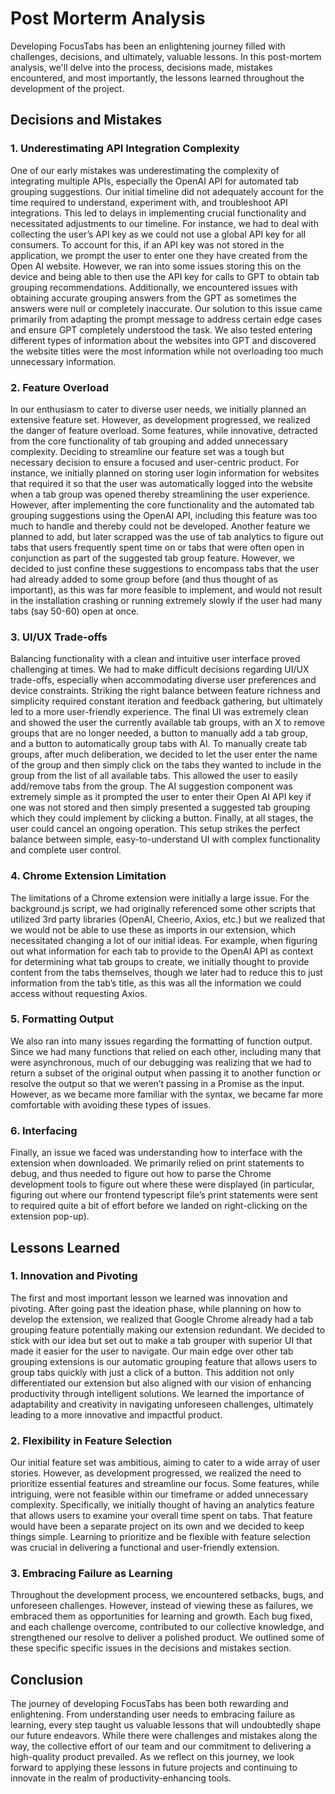 # Post Morterm Analysis

Developing FocusTabs has been an enlightening journey filled with challenges, decisions, and ultimately, valuable lessons. In this post-mortem analysis, we'll delve into the process, decisions made, mistakes encountered, and most importantly, the lessons learned throughout the development of the project.

## Decisions and Mistakes

### 1. Underestimating API Integration Complexity

One of our early mistakes was underestimating the complexity of integrating multiple APIs, especially the OpenAI API for automated tab grouping suggestions. Our initial timeline did not adequately account for the time required to understand, experiment with, and troubleshoot API integrations. This led to delays in implementing crucial functionality and necessitated adjustments to our timeline. For instance, we had to deal with collecting the user’s API key as we could not use a global API key for all consumers. To account for this, if an API key was not stored in the application, we prompt the user to enter one they have created from the Open AI website. However, we ran into some issues storing this on the device and being able to then use the API key for calls to GPT to obtain tab grouping recommendations. Additionally, we encountered issues with obtaining accurate grouping answers from the GPT as sometimes the answers were null or completely inaccurate. Our solution to this issue came primarily from adapting the prompt message to address certain edge cases and ensure GPT completely understood the task. We also tested entering different types of information about the websites into GPT and discovered the website titles were the most information while not overloading too much unnecessary information.

### 2. Feature Overload

In our enthusiasm to cater to diverse user needs, we initially planned an extensive feature set. However, as development progressed, we realized the danger of feature overload. Some features, while innovative, detracted from the core functionality of tab grouping and added unnecessary complexity. Deciding to streamline our feature set was a tough but necessary decision to ensure a focused and user-centric product. For instance, we initially planned on storing user login information for websites that required it so that the user was automatically logged into the website when a tab group was opened thereby streamlining the user experience. However, after implementing the core functionality and the automated tab grouping suggestions using the OpenAI API, including this feature was too much to handle and thereby could not be developed. Another feature we planned to add, but later scrapped was the use of tab analytics to figure out tabs that users frequently spent time on or tabs that were often open in conjunction as part of the suggested tab group feature. However, we decided to just confine these suggestions to encompass tabs that the user had already added to some group before (and thus thought of as important), as this was far more feasible to implement, and would not result in the installation crashing or running extremely slowly if the user had many tabs (say 50-60) open at once. 

### 3. UI/UX Trade-offs

Balancing functionality with a clean and intuitive user interface proved challenging at times. We had to make difficult decisions regarding UI/UX trade-offs, especially when accommodating diverse user preferences and device constraints. Striking the right balance between feature richness and simplicity required constant iteration and feedback gathering, but ultimately led to a more user-friendly experience. The final UI was extremely clean and showed the user the currently available tab groups, with an X to remove groups that are no longer needed, a button to manually add a tab group, and a button to automatically group tabs with AI. To manually create tab groups, after much deliberation, we decided to let the user enter the name of the group and then simply click on the tabs they wanted to include in the group from the list of all available tabs. This allowed the user to easily add/remove tabs from the group. The AI suggestion component was extremely simple as it prompted the user to enter their Open AI API key if one was not stored and then simply presented a suggested tab grouping which they could implement by clicking a button. Finally, at all stages, the user could cancel an ongoing operation. This setup strikes the perfect balance between simple, easy-to-understand UI with complex functionality and complete user control.

### 4. Chrome Extension Limitation

The limitations of a Chrome extension were initially a large issue. For the background.js script, we had originally referenced some other scripts that utilized 3rd party libraries (OpenAI, Cheerio, Axios, etc.) but we realized that we would not be able to use these as imports in our extension, which necessitated changing a lot of our initial ideas. For example, when figuring out what information for each tab to provide to the OpenAI API as context for determining what tab groups to create, we initially thought to provide content from the tabs themselves, though we later had to reduce this to just information from the tab’s title, as this was all the information we could access without requesting Axios. 

### 5. Formatting Output

We also ran into many issues regarding the formatting of function output. Since we had many functions that relied on each other, including many that were asynchronous, much of our debugging was realizing that we had to return a subset of the original output when passing it to another function or resolve the output so that we weren’t passing in a Promise as the input. However, as we became more familiar with the syntax, we became far more comfortable with avoiding these types of issues. 

### 6. Interfacing

Finally, an issue we faced was understanding how to interface with the extension when downloaded. We primarily relied on print statements to debug, and thus needed to figure out how to parse the Chrome development tools to figure out where these were displayed (in particular, figuring out where our frontend typescript file’s print statements were sent to required quite a bit of effort before we landed on right-clicking on the extension pop-up).


## Lessons Learned

### 1. Innovation and Pivoting

The first and most important lesson we learned was innovation and pivoting. After going past the ideation phase, while planning on how to develop the extension, we realized that Google Chrome already had a tab grouping feature potentially making our extension redundant. We decided to stick with our idea but set out to make a tab grouper with superior UI that made it easier for the user to navigate. Our main edge over other tab grouping extensions is our automatic grouping feature that allows users to group tabs quickly with just a click of a button. This addition not only differentiated our extension but also aligned with our vision of enhancing productivity through intelligent solutions. We learned the importance of adaptability and creativity in navigating unforeseen challenges, ultimately leading to a more innovative and impactful product.

### 2. Flexibility in Feature Selection

Our initial feature set was ambitious, aiming to cater to a wide array of user stories. However, as development progressed, we realized the need to prioritize essential features and streamline our focus. Some features, while intriguing, were not feasible within our timeframe or added unnecessary complexity. Specifically, we initially thought of having an analytics feature that allows users to examine your overall time spent on tabs. That feature would have been a separate project on its own and we decided to keep things simple. Learning to prioritize and be flexible with feature selection was crucial in delivering a functional and user-friendly extension.

### 3. Embracing Failure as Learning

Throughout the development process, we encountered setbacks, bugs, and unforeseen challenges. However, instead of viewing these as failures, we embraced them as opportunities for learning and growth. Each bug fixed, and each challenge overcome, contributed to our collective knowledge, and strengthened our resolve to deliver a polished product. We outlined some of these specific specific issues in the decisions and mistakes section.


## Conclusion

The journey of developing FocusTabs has been both rewarding and enlightening. From understanding user needs to embracing failure as learning, every step taught us valuable lessons that will undoubtedly shape our future endeavors. While there were challenges and mistakes along the way, the collective effort of our team and our commitment to delivering a high-quality product prevailed. As we reflect on this journey, we look forward to applying these lessons in future projects and continuing to innovate in the realm of productivity-enhancing tools.

